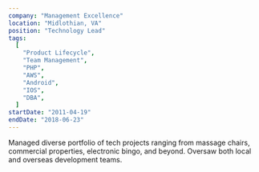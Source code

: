 ```yaml
---
company: "Management Excellence"
location: "Midlothian, VA"
position: "Technology Lead"
tags:
  [
    "Product Lifecycle",
    "Team Management",
    "PHP",
    "AWS",
    "Android",
    "IOS",
    "DBA",
  ]
startDate: "2011-04-19"
endDate: "2018-06-23"
---
```


Managed diverse portfolio of tech projects ranging from massage chairs, commercial properties, electronic bingo, and beyond. Oversaw both local and overseas development teams.</p>
